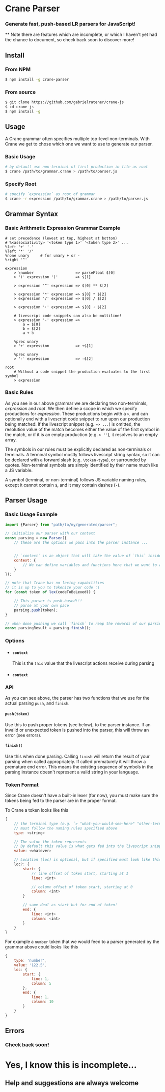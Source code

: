 
# Crane Parser
### Generate fast, push-based LR parsers for JavaScript!

** Note there are features which are incomplete, or which I haven't yet had the chance to document, so check back soon to discover more!

## Install

### From NPM

```sh
$ npm install -g crane-parser
```

### From source

```sh
$ git clone https://github.com/gabrielratener/crane-js
$ cd crane-js
$ npm install -g
```

## Usage

A Crane grammar often specifies multiple top-level non-terminals. With Crane we get to chose which one we want to use to generate our parser.

### Basic Usage
```sh
# by default use non-terminal of first production in file as root
$ crane /path/to/grammar.crane > /path/to/parser.js
```

### Specify Root
```sh
# specify `expression` as root of grammar
$ crane -r expression /path/to/grammar.crane > /path/to/parser.js
```

## Grammar Syntax

### Basic Arithmetic Expression Grammar Example
```ls
# set precedence (lowest at top, highest at bottom)
# %<associativity> '<token type 1>' '<token type 2>' ...
%left '+' '-'
%left '*' '/'
%none unary     # for unary + or -
%right '^'

expression
    > \number                   => parseFloat $[0]
    > '(' expression ')'        => $[1]

    > expression '^' expression => $[0] ** $[2]

    > expression '*' expression => $[0] * $[2]
    > expression '/' expression => $[0] / $[2]

    > expression '+' expression => $[0] + $[2]

    # livescript code snippets can also be multiline!
    > expression '-' expression =>
        a = $[0]
        b = $[2]
        a + b
    
    %prec unary
    > '+' expression            => +$[1]

    %prec unary
    > '-' expression            => -$[2]

root
    # Without a code snippet the production evaluates to the first symbol
    > expression

```

### Basic Rules

As you see in our above grammar we are declaring two non-terminals, _expression_ and _root_. We then define a scope in which we specify productions for _expression_. These productions begin with a `>`, and can optionally end with a livescript code snippet to run upon our production being matched. If the livescript snippet (e.g. `=> ...`) is omitted, the resolution value of the match becomes either the value of the first symbol in the match, or if it is an empty production (e.g. `> ''`), it resolves to an empty array.

The symbols in our rules must be explicitly declared as non-terminals or terminals. A terminal symbol mostly follows livescript string syntax, so it can be declared with a forward slash (e.g. `\token-type`), or surrounded by quotes. Non-terminal symbols are simply identified by their name much like a JS variable.

A symbol (terminal, or non-terminal) follows JS variable naming rules, except it cannot contain `$`, and it may contain dashes (`-`).

## Parser Usage

### Basic Usage Example

```js
import {Parser} from "path/to/my/generated/parser";

// initialize our parser with our context
const parsing = new Parser({
    // these are the options we pass into the parser instance ...


    // `context` is an object that will take the value of `this` inside our livescript snippets
    context: {
        // We can define variables and functions here that we want to access inside our parser!
    }
});

// note that Crane has no lexing capabilities
// it is up to you to tokenize your code :(
for (const token of lex(codeToBeLexed)) {

    // This parser is push-based!!!
    // parse at your own pace
    parsing.push(token);
}

// when done pushing we call `finish` to reap the rewards of our parsing
const parsingResult = parsing.finish();
```

### Options

* #### `context`

    This is the `this` value that the livescript actions receive during parsing

* #### `context`


### API

As you can see above, the parser has two functions that we use for the actual parsing `push`, and `finish`.

#### `push(token)`

Use this to push proper tokens (see below), to the parser instance.
If an invalid or unexpected token is pushed into the parser, this will throw an error (see errors).

#### `finish()`

Use this when done parsing.
Calling `finish` will return the result of your parsing when called appropriately. If called prematurely it will throw a premature end error. This means the existing sequence of symbols in the parsing instance doesn't represent a valid string in your language.

### Token Format

Since Crane doesn't have a built-in lexer (for now), you must make sure the tokens being fed to the parser are in the proper format.

To Crane a token looks like this

```js
{
    // the terminal type (e.g. `> "what-you-would-see-here" "other-terminal" some-non-terminal`)
    // must follow the naming rules specified above
    type: <string>

    // The value the token represents
    // By default this value is what gets fed into the livescript snippets in place of the symbol
    value: <whatever>

    // Location (loc) is optional, but if specified must look like this:
    loc?: {
        start: {
            // line offset of token start, starting at 1
            line: <int>

            // column offset of token start, starting at 0
            column: <int>
        }

        // same deal as start but for end of token!
        end: {
            line: <int>
            column: <int>
        }
    }
}
```

For example a `number` token that we would feed to a parser generated by the grammar above could looks like this

```js
{
    type: 'number',
    value: '122.5',
    loc: {
        start: {
            line: 1,
            column: 5
        },
        end: {
            line: 1,
            column: 10
        }
    }
}
```

## Errors

### Check back soon!

# Yes, I know this is incomplete...
## Help and suggestions are always welcome
